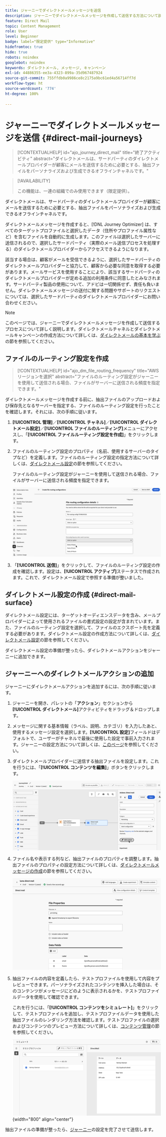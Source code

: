 ```yaml
---
title: ジャーニーでダイレクトメールメッセージを送信
description: ジャーニーでダイレクトメールメッセージを作成して送信する方法について説明します。
feature: Direct Mail
topic: Content Management
role: User
level: Beginner
badge: label="限定提供" type="Informative"
hidefromtoc: true
hide: true
robots: noindex
googlebot: noindex
keywords: ダイレクトメール, メッセージ, キャンペーン
exl-id: 44886355-ee3a-4323-899a-35d967487924
source-git-commit: 755ffdb0a9986ce8c2175a9bc61ed4a56714ff7d
workflow-type: ht
source-wordcount: '774'
ht-degree: 100%

---
```


# ジャーニーでダイレクトメールメッセージを送信 {#direct-mail-journeys}

>[!CONTEXTUALHELP]
>id="ajo_journey_direct_mail"
>title="終了アクティビティ"
>abstract="ダイレクトメールは、サードパーティのダイレクトメールプロバイダーが顧客にメールを送信するために必要とする、抽出ファイルをパーソナライズおよび生成できるオフラインチャネルです。"

>[!AVAILABILITY]
>
>この機能は、一連の組織でのみ使用できます（限定提供）。

ダイレクトメールは、サードパーティのダイレクトメールプロバイダーが顧客にメールを送信するために必要とする、抽出ファイルをパーソナライズおよび生成できるオフラインチャネルです。

ダイレクトメールメッセージを作成すると、[!DNL Journey Optimizer] は、すべてのターゲットプロファイルと選択したデータ（住所やプロファイル属性など）を含むファイルを自動的に生成します。このファイルは選択したサーバーに送信されるので、選択したサードパーティ（実際のメール送信プロセスを処理する）のダイレクトメールプロバイダーからアクセスできるようになります。

該当する場合は、顧客がメールを受信できるように、選択したサードパーティのダイレクトメールプロバイダーと協力して、顧客から必要な同意を取得する必要があります。メールサービスを使用することにより、該当するサードパーティのダイレクトメールプロバイダーが定める追加の利用条件に同意したとみなされます。サードパーティ製品の使用について、アドビは一切関係せず、責任も負いません。ダイレクトメールメッセージの送付に関する問題やサポートのリクエストについては、選択したサードパーティのダイレクトメールプロバイダーにお問い合わせください。

>[!NOTE]
>
>このページでは、ジャーニーでダイレクトメールメッセージを作成して送信するプロセスについて詳しく説明します。ダイレクトメールチャネルとダイレクトメールキャンペーンの作成方法について詳しくは、[ダイレクトメールの基本を学ぶ](../direct-mail/get-started-direct-mail.md)の節を参照してください。

## ファイルのルーティング設定を作成

>[!CONTEXTUALHELP]
>id="ajo_dm_file_routing_frequency"
>title="AWS リージョンを選択"
>abstract="ファイルのルーティング設定がジャーニーを使用して送信される場合、ファイルがサーバーに送信される頻度を指定できます。"

ダイレクトメールメッセージを作成する前に、抽出ファイルのアップロードおよび保存先となるサーバーを指定する、ファイルのルーティング設定を行ったことを確認します。それには、次の手順に従います。

1. **[!UICONTROL 管理]**／**[!UICONTROL チャネル]**／**[!UICONTROL ダイレクトメール設定]**／**[!UICONTROL ファイルのルーティング]**&#x200B;メニューにアクセスし、「**[!UICONTROL ファイルルーティング設定を作成]**」をクリックします。

1. ファイルのルーティング設定のプロパティ（名前、使用するサーバーのタイプなど）を定義します。ファイルのルーティング設定の指定方法について詳しくは、[ダイレクトメール設定](../direct-mail/direct-mail-configuration.md#file-routing-configuration)の節を参照してください。

   ファイルのルーティング設定がジャーニーを使用して送信される場合、ファイルがサーバーに送信される頻度を指定できます。

   ![](assets/file-routing-journey.png)

1. 「**[!UICONTROL 送信]**」をクリックして、ファイルのルーティング設定の作成を確認します。設定は、**[!UICONTROL アクティブ]**&#x200B;ステータスで作成されます。これで、ダイレクトメール設定で参照する準備が整いました。

## ダイレクトメール設定の作成 {#direct-mail-surface}

ダイレクトメール設定には、ターゲットオーディエンスデータを含み、メールプロバイダーによって使用されるファイルの書式設定の設定が含まれています。また、ファイルのルーティング設定を選択して、ファイルのエクスポート先を定義する必要があります。ダイレクトメール設定の作成方法について詳しくは、[ダイレクトメール設定](../direct-mail/direct-mail-configuration.md#file-routing-configuration)の節を参照してください。

ダイレクトメール設定の準備が整ったら、ダイレクトメールアクションをジャーニーに追加できます。

## ジャーニーへのダイレクトメールアクションの追加

ジャーニーにダイレクトメールアクションを追加するには、次の手順に従います。

1. ジャーニーを開き、パレットの「**アクション**」セクションから&#x200B;**[!UICONTROL ダイレクトメール]**&#x200B;アクティビティをドラッグ＆ドロップします。

1. メッセージに関する基本情報（ラベル、説明、カテゴリ）を入力したあと、使用するメッセージ設定を選択します。**[!UICONTROL 設定]**&#x200B;フィールドはデフォルトで、ユーザーがチャネルで最後に使用した設定で事前入力されます。ジャーニーの設定方法について詳しくは、[このページ](../building-journeys/journey-gs.md)を参照してください。

1. ダイレクトメールプロバイダーに送信する抽出ファイルを設定します。これを行うには、「**[!UICONTROL コンテンツを編集]**」ボタンをクリックします。

   ![](assets/direct-mail-add-journey.png)

1. ファイル名や表示する列など、抽出ファイルのプロパティを調整します。抽出ファイルのプロパティの設定方法について詳しくは、[ダイレクトメールメッセージの作成](../direct-mail/create-direct-mail.md#extraction-file)の節を参照してください。

   ![](assets/direct-mail-journey-content.png)

1. 抽出ファイルの内容を定義したら、テストプロファイルを使用して内容をプレビューできます。パーソナライズされたコンテンツを挿入した場合は、そのコンテンツがメッセージにどのように表示されるかを、テストプロファイルデータを使用して確認できます。

   これを行うには、「**[!UICONTROL コンテンツをシミュレート]**」をクリックして、テストプロファイルを追加し、テストプロファイルデータを使用した抽出ファイルのレンダリング方法を確認します。テストプロファイルの選択およびコンテンツのプレビュー方法について詳しくは、[コンテンツ管理](../content-management/preview-test.md)の節を参照してください。

   ![](assets/direct-mail-simulate.png){width="800" align="center"}

抽出ファイルの準備が整ったら、[ジャーニー](../building-journeys/journey-gs.md)の設定を完了させて送信します。
